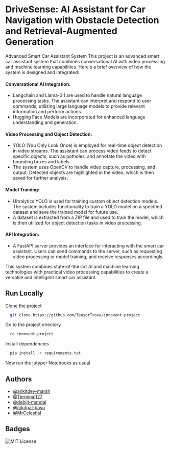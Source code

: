 
# DriveSense: AI Assistant for Car Navigation with Obstacle Detection and Retrieval-Augmented Generation

Advanced Smart Car Assistant System
This project is an advanced smart car assistant system that combines conversational AI with video processing and machine learning capabilities. Here's a brief overview of how the system is designed and integrated:

#### Conversational AI Integration:

- Langchain and Llama-3.1 are used to handle natural language processing tasks. The assistant can interpret and respond to user commands, utilizing large language models to provide relevant information and perform actions.
- Hugging Face Models are incorporated for enhanced language understanding and generation.
#### Video Processing and Object Detection:

- YOLO (You Only Look Once) is employed for real-time object detection in video streams. The assistant can process video feeds to detect specific objects, such as potholes, and annotate the video with bounding boxes and labels.
- The system uses OpenCV to handle video capture, processing, and output. Detected objects are highlighted in the video, which is then saved for further analysis.
#### Model Training:

- Ultralytics YOLO is used for training custom object detection models. The system includes functionality to train a YOLO model on a specified dataset and save the trained model for future use.
- A dataset is extracted from a ZIP file and used to train the model, which is then utilized for object detection tasks in video processing.
#### API Integration:

- A FastAPI server provides an interface for interacting with the smart car assistant. Users can send commands to the server, such as requesting video processing or model training, and receive responses accordingly.

This system combines state-of-the-art AI and machine learning technologies with practical video processing capabilities to create a versatile and intelligent smart car assistant.


## Run Locally

Clone the project

```bash
  git clone https://github.com/TensorTrove/innovent-project
```

Go to the project directory

```bash
  cd innovent-project
```

Install dependencies

```bash
  pip install -r requirements.txt

```

Now run the jutyper Notebooks as usual

## Authors

- [@ankitdey-marsh](https://www.github.com/ankitdey-marsh)
- [@Terminal127](https://www.github.com/Terminal127)
- [@debjit-mandal](https://www.github.com/debjit-mandal)
- [@nilotpal-basu](https://www.github.com/nilotpal-basu)
- [@MrCelestial](https://www.github.com/MrCelestial)


## Badges

![MIT License](https://img.shields.io/badge/License-MIT-green.svg)
